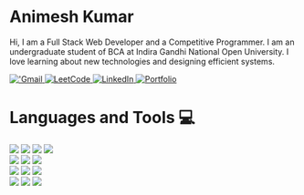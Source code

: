 # Animesh Kumar
Hi, I am a Full Stack Web Developer and a Competitive Programmer.
I am an undergraduate student of BCA at Indira Gandhi National Open University.
I love learning about new technologies and designing efficient systems.


<a href="mailto:animeshkumar2812@gmail.com">
  <img alt="'Gmail" src="https://img.shields.io/badge/-Gmail-grey?style=flat&logo=gmail" />
</a>
<a href="https://leetcode.com/Animesh2812/">
  <img  alt="LeetCode" src="https://img.shields.io/badge/-Leetcode-grey?style=flat&logo=leetcode" />
</a>
<a href="https://www.linkedin.com/in/animesh-kashyap-614ba4136/">
  <img alt="LinkedIn" src="https://img.shields.io/badge/-Linkedin-grey?style=flat&logo=linkedin" />
</a>  
<a href="https://animesh-kumar-portfolio.netlify.app/">
  <img alt="Portfolio" src="https://img.shields.io/badge/-Portfolio-grey?style=flat&logo=portfolio" />
</a> 


# Languages and Tools :computer:

<div>
<img src="https://img.shields.io/badge/-Java-orange?style=flat" />
<img src="https://img.shields.io/badge/-JavaScript-black?style=flat&logo=javascript" />
<img src="https://img.shields.io/badge/-C++-red?style=flat)" />
<img src="https://img.shields.io/badge/-Python-black?style=flat&logo=python" />
</div>

<div>
<img src="https://img.shields.io/badge/-Nodejs-black?style=flat&logo=Node.js& " />
<img src="https://img.shields.io/badge/-React-black?style=flat&logo=react& " />
<img src="https://img.shields.io/badge/-MongoDB-black?style=flat&logo=mongodb& " />
</div>
<div>
<img src="https://img.shields.io/badge/-HTML5-E34F26?style=flat&logo=html5&logoColor=white& )" />
<img src="https://img.shields.io/badge/-CSS3-1572B6?style=flat&logo=css3& )" />
<img src="https://img.shields.io/badge/-Bootstrap-563D7C?style=flat&logo=bootstrap& ) " />
</div>
<div>
<img src="https://img.shields.io/badge/-Express-black?style=flat&logo=express& " />
<img src="https://img.shields.io/badge/-Git-black?style=flat&logo=git& " />
<img src="https://img.shields.io/badge/-GitHub-181717?style=flat&logo=github& " />
</div>
